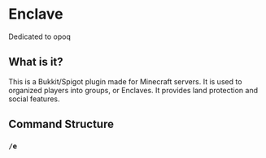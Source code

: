 # Enclave
Dedicated to opoq

## What is it?
This is a Bukkit/Spigot plugin made for Minecraft servers. It is used to organized players into groups, or Enclaves. It provides land protection and social features.

## Command Structure
### ```/e  ```